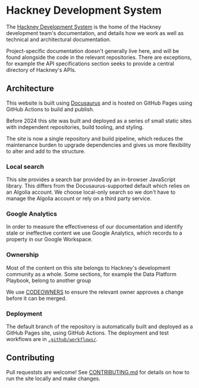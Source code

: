 # Hackney Development System

The [Hackney Development System](https://playbook.hackney.gov.uk/) is the home of the Hackney development team's documentation, and details how we work as well as technical and architectural documentation.

Project-specific documentation doesn't generally live here, and will be found alongside the code in the relevant repositories. There are exceptions, for example the API specifications section seeks to provide a central directory of Hackney's APIs.

## Architecture

This website is built using [Docusaurus](https://docusaurus.io/) and is hosted on GitHub Pages using GitHub Actions to build and publish.

Before 2024 this site was built and deployed as a series of small static sites with independent repositories, build tooling, and styling.

The site is now a single repository and build pipeline, which reduces the maintenance burden to upgrade dependencies and gives us more flexibility to alter and add to the structure.

### Local search

This site provides a search bar provided by an in-browser JavaScript library. This differs from the Docusaurus-supported default which relies on an Algolia account. We choose local-only search so we don't have to manage the Algolia account or rely on a third party service.

### Google Analytics

In order to measure the effectiveness of our documentation and identify stale or ineffective content we use Google Analytics, which records to a property in our Google Workspace.

### Ownership

Most of the content on this site belongs to Hackney's development community as a whole. Some sections, for example the Data Platform Playbook, belong to another group

We use [CODEOWNERS](https://docs.github.com/en/repositories/managing-your-repositorys-settings-and-features/customizing-your-repository/about-code-owners) to ensure the relevant owner approves a change before it can be merged.

### Deployment

The default branch of the repository is automatically built and deployed as a GitHub Pages site, using GitHub Actions. The deployment and test workflows are in [`.github/workflows/`](.github/workflows/).

## Contributing

Pull requeststs are welcome! See [CONTRIBUTING.md](./CONTRIBUTING.md) for details on how to run the site locally and make changes.
